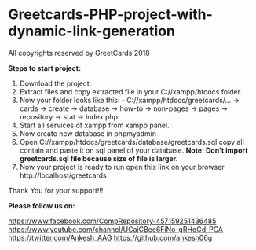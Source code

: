 # Greetcards-PHP-project-with-dynamic-link-generation

All copyrights reserved by GreetCards 2018

**Steps to start project:**

1. Download the project.
2. Extract files and copy extracted file in your C://xampp/htdocs folder.
3. Now your folder looks like this: - C://xampp/htdocs/greetcards/...
                                                              -> cards
                                                              -> create
                                                              -> database
                                                              -> how-to
                                                              -> non-pages
                                                              -> pages
                                                              -> repository
                                                              -> stat
                                                              -> index.php
4. Start all services of xampp from xampp panel.
5. Now create new database in phpmyadmin
6. Open C://xampp/htdocs/greetcards/database/greetcards.sql copy all contain and paste it on sql panel of your database. 
    **Note: Don't import greetcards.sql file because size of file is larger.**
7. Now your project is ready to run
    open this link on your browser http://localhost/greetcards
    
Thank You for your support!!!

**Please follow us on:**

https://www.facebook.com/CompRepository-457159251436485
https://www.youtube.com/channel/UCajCBee6FiNo-gRHoGd-PCA
https://twitter.com/Ankesh_AAG
https://github.com/ankesh06g
